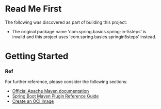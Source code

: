 # Read Me First
The following was discovered as part of building this project:

* The original package name 'com.spring.basics.spring-in-5steps' is invalid and this project uses 'com.spring.basics.springin5steps' instead.

# Getting Started

### Ref
For further reference, please consider the following sections:

* [Official Apache Maven documentation](https://maven.apache.org/guides/index.html)
* [Spring Boot Maven Plugin Reference Guide](https://docs.spring.io/spring-boot/docs/2.5.5/maven-plugin/reference/html/)
* [Create an OCI image](https://docs.spring.io/spring-boot/docs/2.5.5/maven-plugin/reference/html/#build-image)

